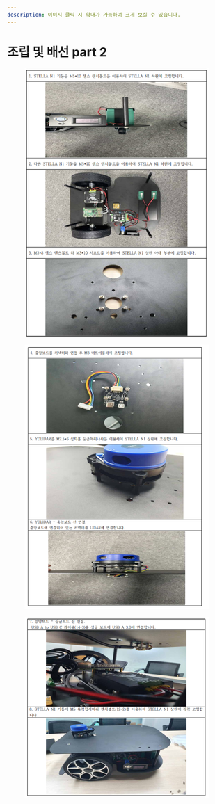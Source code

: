 ```yaml
---
description: 이미지 클릭 시 확대가 가능하여 크게 보실 수 있습니다.
---
```


# 조립 및 배선 part 2

<figure><img src="../.gitbook/assets/image (1).png" alt=""><figcaption></figcaption></figure>

<figure><img src="../.gitbook/assets/image (3).png" alt=""><figcaption></figcaption></figure>

<figure><img src="../.gitbook/assets/image (5).png" alt=""><figcaption></figcaption></figure>
